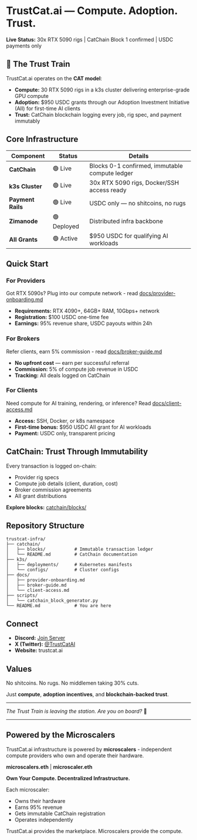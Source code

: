 # TrustCat.ai — Compute. Adoption. Trust.

**Live Status:** 30x RTX 5090 rigs | CatChain Block 1 confirmed | USDC payments only

## 🚂 The Trust Train

TrustCat.ai operates on the **CAT model**:
- **Compute:** 30 RTX 5090 rigs in a k3s cluster delivering enterprise-grade GPU compute
- **Adoption:** $950 USDC grants through our Adoption Investment Initiative (AII) for first-time AI clients
- **Trust:** CatChain blockchain logging every job, rig spec, and payment immutably

## Core Infrastructure

| Component | Status | Details |
|-----------|--------|---------|
| **CatChain** | 🟢 Live | Blocks 0-1 confirmed, immutable compute ledger |
| **k3s Cluster** | 🟢 Live | 30x RTX 5090 rigs, Docker/SSH access ready |
| **Payment Rails** | 🟢 Live | USDC only — no shitcoins, no rugs |
| **Zimanode** | 🟢 Deployed | Distributed infra backbone |
| **AII Grants** | 🟢 Active | $950 USDC for qualifying AI workloads |

## Quick Start

### For Providers
Got RTX 5090s? Plug into our compute network - read [docs/provider-onboarding.md](docs/provider-onboarding.md)

- **Requirements:** RTX 4090+, 64GB+ RAM, 10Gbps+ network
- **Registration:** $100 USDC one-time fee
- **Earnings:** 95% revenue share, USDC payouts within 24h

### For Brokers
Refer clients, earn 5% commission - read [docs/broker-guide.md](docs/broker-guide.md)

- **No upfront cost** — earn per successful referral
- **Commission:** 5% of compute job revenue in USDC
- **Tracking:** All deals logged on CatChain

### For Clients
Need compute for AI training, rendering, or inference? Read [docs/client-access.md](docs/client-access.md)

- **Access:** SSH, Docker, or k8s namespace
- **First-time bonus:** $950 USDC AII grant for AI workloads
- **Payment:** USDC only, transparent pricing

## CatChain: Trust Through Immutability

Every transaction is logged on-chain:
- Provider rig specs
- Compute job details (client, duration, cost)
- Broker commission agreements
- AII grant distributions

**Explore blocks:** [catchain/blocks/](catchain/blocks/)

## Repository Structure
```
trustcat-infra/
├── catchain/
│   ├── blocks/           # Immutable transaction ledger
│   └── README.md         # CatChain documentation
├── k3s/
│   ├── deployments/      # Kubernetes manifests
│   └── configs/          # Cluster configs
├── docs/
│   ├── provider-onboarding.md
│   ├── broker-guide.md
│   └── client-access.md
├── scripts/
│   └── catchain_block_generator.py
└── README.md             # You are here
```

## Connect

- **Discord:** [Join Server](https://discord.gg/yourlink)
- **X (Twitter):** [@TrustCatAI](https://x.com/TrustCatAI)
- **Website:** trustcat.ai

## Values

No shitcoins. No rugs. No middlemen taking 30% cuts.

Just **compute**, **adoption incentives**, and **blockchain-backed trust**.

---

*The Trust Train is leaving the station. Are you on board?* 🚂

---

## Powered by the Microscalers

TrustCat.ai infrastructure is powered by **microscalers** - independent compute providers who own and operate their hardware. 

**microscalers.eth** | **microscaler.eth**

**Own Your Compute. Decentralized Infrastructure.**

Each microscaler:
- Owns their hardware
- Earns 95% revenue
- Gets immutable CatChain registration
- Operates independently

TrustCat.ai provides the marketplace. Microscalers provide the compute.
